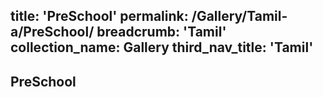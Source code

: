 title: 'PreSchool'
permalink: /Gallery/Tamil-a/PreSchool/
breadcrumb: 'Tamil'
collection_name: Gallery
third_nav_title: 'Tamil'
---

## PreSchool
